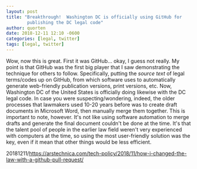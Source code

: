 ```yaml
---
layout: post
title: "Breakthrough!  Washington DC is officially using GitHub for
        publishing the DC legal code"
author: quorten
date: 2018-12-11 12:10 -0600
categories: [legal, twitter]
tags: [legal, twitter]
---
```


Wow, now this is great.  First it was GitHub... okay, I guess not
really.  My point is that GitHub was the first big player that I saw
demonstrating the technique for others to follow.  Specifically,
putting the _source text_ of legal terms/codes up on GitHub, from
which software uses to automatically generate web-friendly publication
versions, print versions, etc.  Now, Washington DC of the United
States is officially doing likewise with the DC legal code.  In case
you were suspecting/wondering, indeed, the older processes that
lawmakers used 10-20 years before was to create draft documents in
Microsoft Word, then manually merge them together.  This is important
to note, however.  It's not like using software automation to merge
drafts and generate the final document couldn't be done at the time.
It's that the talent pool of people in the earlier law field weren't
very experienced with computers at the time, so using the most
user-friendly solution was the key, even if it mean that other things
would be less efficient.

20181211/https://arstechnica.com/tech-policy/2018/11/how-i-changed-the-law-with-a-github-pull-request/
